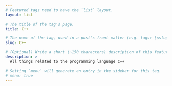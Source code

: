 ```yaml
---
# Featured tags need to have the `list` layout.
layout: list

# The title of the tag's page.
title: C++

# The name of the tag, used in a post's front matter (e.g. tags: [<slug>]).
slug: C++

# (Optional) Write a short (~150 characters) description of this featured tag.
description: >
  All things related to the programming language C++

# Setting `menu` will generate an entry in the sidebar for this tag.
# menu: true
---
```

